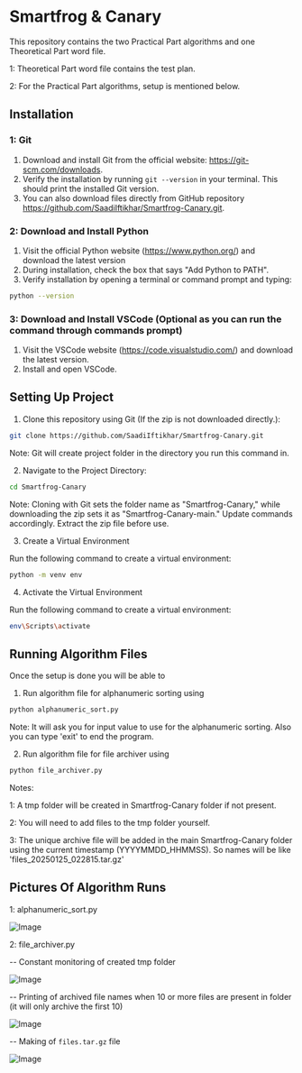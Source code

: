 # Smartfrog & Canary

This repository contains the two Practical Part algorithms and one Theoretical Part word file.

1: Theoretical Part word file contains the test plan.

2: For the Practical Part algorithms, setup is mentioned below.

## Installation

### 1: Git

1. Download and install Git from the official website: https://git-scm.com/downloads.
2. Verify the installation by running `git --version` in your terminal. This should print the installed Git version.
3. You can also download files directly from GitHub repository https://github.com/SaadiIftikhar/Smartfrog-Canary.git.

### 2: Download and Install Python

1. Visit the official Python website (https://www.python.org/) and download the latest version
2. During installation, check the box that says "Add Python to PATH".
3. Verify installation by opening a terminal or command prompt and typing:

```bash
python --version
```

### 3: Download and Install VSCode (Optional as you can run the command through commands prompt)

1. Visit the VSCode website (https://code.visualstudio.com/) and download the latest version.
2. Install and open VSCode.

## Setting Up Project

1. Clone this repository using Git (If the zip is not downloaded directly.):

```bash
git clone https://github.com/SaadiIftikhar/Smartfrog-Canary.git
```
Note: Git will create project folder in the directory you run this command in.

2. Navigate to the Project Directory:

```bash
cd Smartfrog-Canary
```
Note: Cloning with Git sets the folder name as "Smartfrog-Canary," while downloading the zip sets it as "Smartfrog-Canary-main." Update commands accordingly. Extract the zip file before use.


3. Create a Virtual Environment

Run the following command to create a virtual environment:

```bash
python -m venv env
```

4. Activate the Virtual Environment

Run the following command to create a virtual environment:

```bash
env\Scripts\activate
```

## Running Algorithm Files
Once the setup is done you will be able to 

1. Run algorithm file for alphanumeric sorting using

```bash
python alphanumeric_sort.py
```
Note: It will ask you for input value to use for the alphanumeric sorting. Also you can type 'exit' to end the program.

2. Run algorithm file for file archiver using

```bash
python file_archiver.py
```
Notes: 

1: A tmp folder will be created in Smartfrog-Canary folder if not present.

2: You will need to add files to the tmp folder yourself.

3: The unique archive file will be added in the main Smartfrog-Canary folder using the current timestamp (YYYYMMDD_HHMMSS). So names will be like 'files_20250125_022815.tar.gz'



## Pictures Of Algorithm Runs

1: alphanumeric_sort.py

![Image](https://github.com/user-attachments/assets/b1a0d778-7e1b-44c9-8ccb-4e55cd92b5a4)

2: file_archiver.py

-- Constant monitoring of created tmp folder

![Image](https://github.com/user-attachments/assets/206f2d35-2e35-439e-becf-069b6e81fb23)

-- Printing of archived file names when 10 or more files are present in folder (it will only archive the first 10)

![Image](https://github.com/user-attachments/assets/31cf3bed-ec02-46a0-a460-d1aa0b743f03)

-- Making of `files.tar.gz` file

![Image](https://github.com/user-attachments/assets/64fa0ef6-ea70-48f0-8e1d-105c09141c1f)
